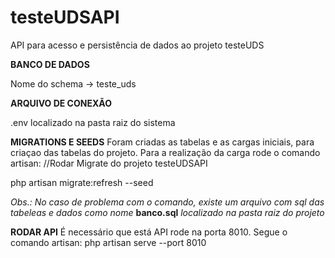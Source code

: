 # testeUDSAPI
API para acesso e persistência de dados ao projeto testeUDS

**BANCO DE DADOS**

Nome do schema -> teste_uds

**ARQUIVO DE CONEXÃO**

.env localizado na pasta raiz do sistema

****MIGRATIONS E SEEDS****
Foram criadas as tabelas e as cargas iniciais, para criaçao das tabelas do projeto. Para a realização da carga rode o comando artisan:
//Rodar Migrate do projeto testeUDSAPI

php artisan migrate:refresh --seed

_Obs.: No caso de problema com o comando, existe um arquivo com sql das tabeleas e dados como nome_ **banco.sql** _localizado na pasta raiz do projeto_

**RODAR API**
É necessário que está API rode na porta 8010. Segue o comando artisan:
php artisan serve --port 8010
